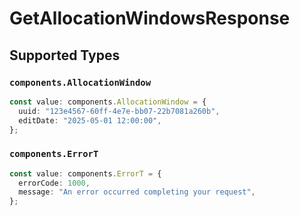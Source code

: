 # GetAllocationWindowsResponse


## Supported Types

### `components.AllocationWindow`

```typescript
const value: components.AllocationWindow = {
  uuid: "123e4567-60ff-4e7e-bb07-22b7081a260b",
  editDate: "2025-05-01 12:00:00",
};
```

### `components.ErrorT`

```typescript
const value: components.ErrorT = {
  errorCode: 1000,
  message: "An error occurred completing your request",
};
```

